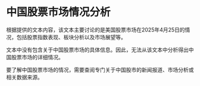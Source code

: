 
# 中国股票市场情况分析

根据提供的文本内容，该文本主要讨论的是美国股票市场在2025年4月25日的情况，包括股票指数表现、板块分析以及市场展望等。

文本中没有包含关于中国股票市场的具体信息。因此，无法从该文本中分析得出中国股票市场的详细情况。

要了解中国股票市场的情况，需要查阅专门关于中国股市的新闻报道、市场分析或相关数据来源。
